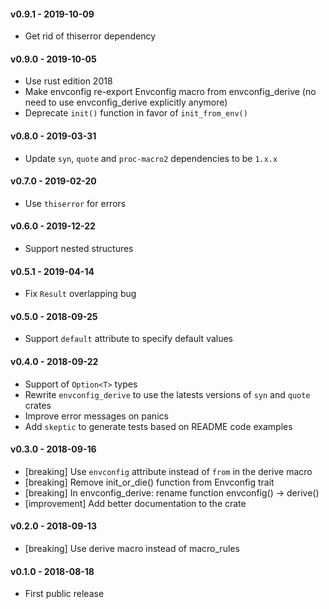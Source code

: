#### v0.9.1 - 2019-10-09
* Get rid of thiserror dependency

#### v0.9.0 - 2019-10-05
* Use rust edition 2018
* Make envconfig re-export Envconfig macro from envconfig_derive (no need to use envconfig_derive explicitly anymore)
* Deprecate `init()` function in favor of `init_from_env()`

#### v0.8.0 - 2019-03-31
* Update `syn`, `quote` and `proc-macro2` dependencies to be `1.x.x`

#### v0.7.0 - 2019-02-20
* Use `thiserror` for errors

#### v0.6.0 - 2019-12-22
* Support nested structures

#### v0.5.1 - 2019-04-14
* Fix `Result` overlapping bug

#### v0.5.0 - 2018-09-25
* Support `default` attribute to specify default values

#### v0.4.0 - 2018-09-22
* Support of `Option<T>` types
* Rewrite `envconfig_derive` to use the latests versions of `syn` and `quote` crates
* Improve error messages on panics
* Add `skeptic` to generate tests based on README code examples

#### v0.3.0 - 2018-09-16
* [breaking] Use `envconfig` attribute instead of `from` in the derive macro
* [breaking] Remove init_or_die() function from Envconfig trait
* [breaking] In envconfig_derive: rename function envconfig() -> derive()
* [improvement] Add better documentation to the crate

#### v0.2.0 - 2018-09-13
* [breaking] Use derive macro instead of macro_rules

#### v0.1.0 - 2018-08-18
* First public release
